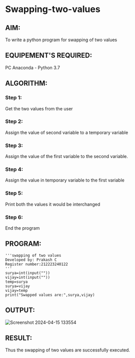 # Swapping-two-values
## AIM:
To write a python program for swapping of two values
## EQUIPEMENT'S REQUIRED: 
PC
Anaconda - Python 3.7
## ALGORITHM: 
### Step 1:
Get the two values from the user
### Step 2: 
Assign the value of second variable to a temporary variable 
### Step 3: 
Assign the value of the first variable to the second variable.
### Step 4:  
Assign the value in temporary variable to the first variable
### Step 5: 
Print both the values it would be interchanged
### Step 6: 
End the program
## PROGRAM:
````
'''swapping of two values
Developed by: Prakash C
Register number:212223240122
'''
surya=int(input(""))
vijay=int(input(""))
temp=surya
surya=vijay
vijay=temp
print("Swapped values are:",surya,vijay)
````
## OUTPUT:

![Screenshot 2024-04-15 133554](https://github.com/Prakash-Chandran/Swapping-two-values/assets/147120899/337ee214-f34d-4dc0-82b7-a3552caf5b88)


## RESULT:
Thus the swapping of two values are successfully executed.



